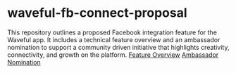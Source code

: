 # waveful-fb-connect-proposal

This repository outlines a proposed Facebook integration feature for the Waveful app. It includes a technical feature overview and an ambassador nomination to support a community driven initiative that highlights creativity, connectivity, and growth on the platform.
[Feature Overview](https://github.com/pausiam/waveful-fb-connect-proposal/blob/main/docs/feature-overview.md)
[Ambassador Nomination](https://github.com/pausiam/waveful-fb-connect-proposal/blob/main/docs/ambassador-nomination.md)
